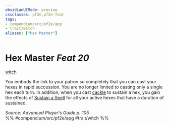 ```yaml
---
obsidianUIMode: preview
cssclasses: pf2e,pf2e-feat
tags:
- compendium/src/pf2e/apg
- trait/witch
aliases: ["Hex Master"]
---
```

# Hex Master  *Feat 20*  
[witch](rules/traits/witch-apg.md "Witch Class Trait")  


You embody the link to your patron so completely that you can cast your hexes in rapid succession. You are no longer limited to casting only a single hex each turn. In addition, when you cast [cackle](compendium/spells/cackle-apg.md) to sustain a hex, you gain the effects of [Sustain a Spell](rules/actions/sustain-a-spell.md) for all your active hexes that have a duration of sustained.

*Source: Advanced Player's Guide p. 105*  
%% #compendium/src/pf2e/apg #trait/witch %%